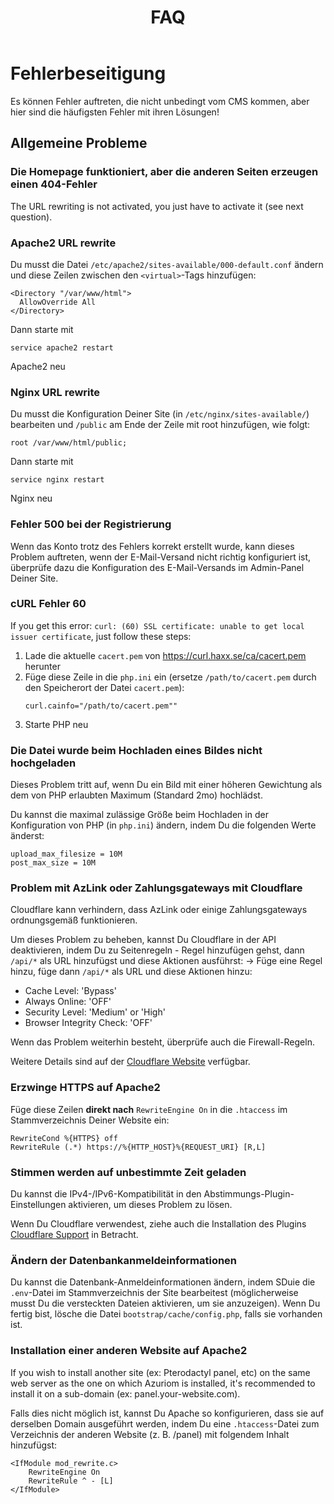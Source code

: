 ﻿---
title: FAQ
weight: 3
---

# Fehlerbeseitigung

Es können Fehler auftreten, die nicht unbedingt vom CMS kommen,
aber hier sind die häufigsten Fehler mit ihren Lösungen!

## Allgemeine Probleme

### Die Homepage funktioniert, aber die anderen Seiten erzeugen einen 404-Fehler

The URL rewriting is not activated, you just have to activate it (see next question).

### Apache2 URL rewrite
Du musst die Datei `/etc/apache2/sites-available/000-default.conf` ändern und diese Zeilen zwischen den `<virtual>`-Tags hinzufügen:
```
<Directory "/var/www/html">
  AllowOverride All
</Directory>
```

Dann starte mit
```
service apache2 restart
```
Apache2 neu

### Nginx URL rewrite
Du musst die Konfiguration Deiner Site (in `/etc/nginx/sites-available/`) bearbeiten
und `/public` am Ende der Zeile mit root hinzufügen, wie folgt:
```
root /var/www/html/public;
```

Dann starte mit
```
service nginx restart
```
Nginx neu


### Fehler 500 bei der Registrierung

Wenn das Konto trotz des Fehlers korrekt erstellt wurde, kann dieses Problem auftreten,
wenn der E-Mail-Versand nicht richtig konfiguriert ist,
überprüfe dazu die Konfiguration des E-Mail-Versands im Admin-Panel Deiner Site.

### cURL Fehler 60

If you get this error:
`curl: (60) SSL certificate: unable to get local issuer certificate`, just  follow
these steps:
1) Lade die aktuelle `cacert.pem` von https://curl.haxx.se/ca/cacert.pem herunter
1) Füge diese Zeile in die `php.ini` ein (ersetze `/path/to/cacert.pem` durch den Speicherort
   der Datei `cacert.pem`):
   ```
   curl.cainfo="/path/to/cacert.pem""
   ```
1) Starte PHP neu

### Die Datei wurde beim Hochladen eines Bildes nicht hochgeladen

Dieses Problem tritt auf, wenn Du ein Bild mit einer höheren Gewichtung als
dem von PHP erlaubten Maximum (Standard 2mo) hochlädst.

Du kannst die maximal zulässige Größe beim Hochladen
in der Konfiguration von PHP (in `php.ini`) ändern,
indem Du die folgenden Werte änderst:
```
upload_max_filesize = 10M
post_max_size = 10M
```

### Problem mit AzLink oder Zahlungsgateways mit Cloudflare

Cloudflare kann verhindern,
dass AzLink oder einige Zahlungsgateways ordnungsgemäß funktionieren.

Um dieses Problem zu beheben, kannst Du Cloudflare in der API deaktivieren,
indem Du zu Seitenregeln - Regel hinzufügen gehst,
dann `/api/*` als URL hinzufügst und diese Aktionen ausführst:
-> Füge eine Regel hinzu, füge dann `/api/*` als URL und diese Aktionen hinzu:
* Cache Level: 'Bypass'
* Always Online: 'OFF'
* Security Level: 'Medium' or 'High'
* Browser Integrity Check: 'OFF' 

Wenn das Problem weiterhin besteht, überprüfe auch die Firewall-Regeln.

Weitere Details sind auf der [Cloudflare Website](https://support.cloudflare.com/hc/en-us/articles/200504045-Using-Cloudflare-with-your-API) verfügbar.

### Erzwinge HTTPS auf Apache2

Füge diese Zeilen **direkt nach** `RewriteEngine On` in die `.htaccess` im Stammverzeichnis
Deiner Website ein:
```
RewriteCond %{HTTPS} off
RewriteRule (.*) https://%{HTTP_HOST}%{REQUEST_URI} [R,L]
```

### Stimmen werden auf unbestimmte Zeit geladen

Du kannst die IPv4-/IPv6-Kompatibilität in den Abstimmungs-Plugin-Einstellungen aktivieren,
um dieses Problem zu lösen.

Wenn Du Cloudflare verwendest, ziehe auch die Installation des Plugins
[Cloudflare Support](https://market.azuriom.com/resources/12) in Betracht.

### Ändern der Datenbankanmeldeinformationen

Du kannst die Datenbank-Anmeldeinformationen ändern,
indem SDuie die `.env`-Datei im Stammverzeichnis der Site bearbeitest
(möglicherweise musst Du die versteckten Dateien aktivieren, um sie anzuzeigen).
Wenn Du fertig bist, lösche die Datei `bootstrap/cache/config.php`,
falls sie vorhanden ist.

### Installation einer anderen Website auf Apache2

If you wish to install another site (ex: Pterodactyl panel, etc)
on the same web server as the one on which Azuriom is installed, it's recommended
to install it on a sub-domain (ex: panel.your-website.com).

Falls dies nicht möglich ist, kannst Du Apache so konfigurieren,
dass sie auf derselben Domain ausgeführt werden,
indem Du eine `.htaccess`-Datei zum Verzeichnis der anderen Website (z. B. /panel)
mit folgendem Inhalt hinzufügst:
```
<IfModule mod_rewrite.c>
    RewriteEngine On
    RewriteRule ^ - [L]
</IfModule>
```
